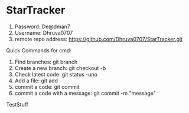 # StarTracker

1. Password: De@dman7
2. Username: Dhruva0707
3. remote repo address: https://github.com/Dhruva0707/StarTracker.git


Quick Commands for cmd:

1. Find branches: git branch
2. Create a new branch: git checkout -b <branch name>
3. Check latest code: git status -uno
4. Add a file: git add <filename>
5. commit a code: git commit
6. commit a code with a message: git commit -m "message"


TestStuff

